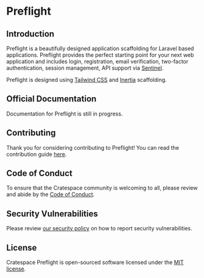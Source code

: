 # Preflight

## Introduction

Preflight is a beautifully designed application scaffolding for Laravel based applications. Preflight provides the perfect starting point for your next web application and includes login, registration, email verification, two-factor authentication, session management, API support via [Sentinel](https://github.com/cratespace/sentinel).

Preflight is designed using [Tailwind CSS](https://tailwindcss.com) and [Inertia](https://Preflight.cratespace.com/1.x/stacks/inertia.html) scaffolding.

## Official Documentation

Documentation for Preflight is still in progress.

## Contributing

Thank you for considering contributing to Preflight! You can read the contribution guide [here](.github/CONTRIBUTING.md).

## Code of Conduct

To ensure that the Cratespace community is welcoming to all, please review and abide by the [Code of Conduct](.github/CODE_OF_CONDUCT.md).

## Security Vulnerabilities

Please review [our security policy](https://github.com/cratespace/preflight/security/policy) on how to report security vulnerabilities.

## License

Cratespace Preflight is open-sourced software licensed under the [MIT license](LICENSE.md).
